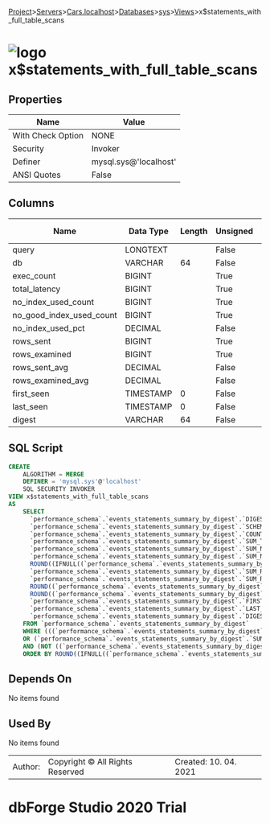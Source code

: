 [Project](../../../../../startpage.md)>[Servers](../../../../Servers.md)>[Cars.localhost](../../../Cars.localhost.md)>[Databases](../../Databases.md)>[sys](../sys.md)>[Views](Views.md)>x$statements_with_full_table_scans


# ![logo](../../../../../Images/view64.svg) x$statements_with_full_table_scans


## <a name="#Properties"></a>Properties
|Name|Value|
|---|---|
|With Check Option|NONE|
|Security|Invoker|
|Definer|mysql.sys@'localhost'|
|ANSI Quotes|False|


## <a name="#Columns"></a>Columns
|Name|Data Type|Length|Unsigned|Zerofill|Binary|Not Null|
|---|---|---|---|---|---|---|
|query|LONGTEXT||False|False|False|False|
|db|VARCHAR|64|False|False|False|False|
|exec_count|BIGINT||True|False|False|True|
|total_latency|BIGINT||True|False|False|True|
|no_index_used_count|BIGINT||True|False|False|True|
|no_good_index_used_count|BIGINT||True|False|False|True|
|no_index_used_pct|DECIMAL||False|False|False|True|
|rows_sent|BIGINT||True|False|False|True|
|rows_examined|BIGINT||True|False|False|True|
|rows_sent_avg|DECIMAL||False|False|False|False|
|rows_examined_avg|DECIMAL||False|False|False|False|
|first_seen|TIMESTAMP|0|False|False|False|True|
|last_seen|TIMESTAMP|0|False|False|False|True|
|digest|VARCHAR|64|False|False|False|False|

## <a name="#SqlScript"></a>SQL Script
```SQL
CREATE 
	ALGORITHM = MERGE
	DEFINER = 'mysql.sys'@'localhost'
	SQL SECURITY INVOKER
VIEW x$statements_with_full_table_scans
AS
	SELECT
	  `performance_schema`.`events_statements_summary_by_digest`.`DIGEST_TEXT` AS `query`,
	  `performance_schema`.`events_statements_summary_by_digest`.`SCHEMA_NAME` AS `db`,
	  `performance_schema`.`events_statements_summary_by_digest`.`COUNT_STAR` AS `exec_count`,
	  `performance_schema`.`events_statements_summary_by_digest`.`SUM_TIMER_WAIT` AS `total_latency`,
	  `performance_schema`.`events_statements_summary_by_digest`.`SUM_NO_INDEX_USED` AS `no_index_used_count`,
	  `performance_schema`.`events_statements_summary_by_digest`.`SUM_NO_GOOD_INDEX_USED` AS `no_good_index_used_count`,
	  ROUND((IFNULL((`performance_schema`.`events_statements_summary_by_digest`.`SUM_NO_INDEX_USED` / NULLIF(`performance_schema`.`events_statements_summary_by_digest`.`COUNT_STAR`, 0)), 0) * 100), 0) AS `no_index_used_pct`,
	  `performance_schema`.`events_statements_summary_by_digest`.`SUM_ROWS_SENT` AS `rows_sent`,
	  `performance_schema`.`events_statements_summary_by_digest`.`SUM_ROWS_EXAMINED` AS `rows_examined`,
	  ROUND((`performance_schema`.`events_statements_summary_by_digest`.`SUM_ROWS_SENT` / `performance_schema`.`events_statements_summary_by_digest`.`COUNT_STAR`), 0) AS `rows_sent_avg`,
	  ROUND((`performance_schema`.`events_statements_summary_by_digest`.`SUM_ROWS_EXAMINED` / `performance_schema`.`events_statements_summary_by_digest`.`COUNT_STAR`), 0) AS `rows_examined_avg`,
	  `performance_schema`.`events_statements_summary_by_digest`.`FIRST_SEEN` AS `first_seen`,
	  `performance_schema`.`events_statements_summary_by_digest`.`LAST_SEEN` AS `last_seen`,
	  `performance_schema`.`events_statements_summary_by_digest`.`DIGEST` AS `digest`
	FROM `performance_schema`.`events_statements_summary_by_digest`
	WHERE (((`performance_schema`.`events_statements_summary_by_digest`.`SUM_NO_INDEX_USED` > 0)
	OR (`performance_schema`.`events_statements_summary_by_digest`.`SUM_NO_GOOD_INDEX_USED` > 0))
	AND (NOT ((`performance_schema`.`events_statements_summary_by_digest`.`DIGEST_TEXT` LIKE 'SHOW%'))))
	ORDER BY ROUND((IFNULL((`performance_schema`.`events_statements_summary_by_digest`.`SUM_NO_INDEX_USED` / NULLIF(`performance_schema`.`events_statements_summary_by_digest`.`COUNT_STAR`, 0)), 0) * 100), 0) DESC, `performance_schema`.`events_statements_summary_by_digest`.`SUM_TIMER_WAIT` DESC;
```

## <a name="#DependsOn"></a>Depends On
No items found

## <a name="#UsedBy"></a>Used By
No items found

||||
|---|---|---|
|Author: |Copyright © All Rights Reserved|Created: 10. 04. 2021|
# dbForge Studio 2020 Trial